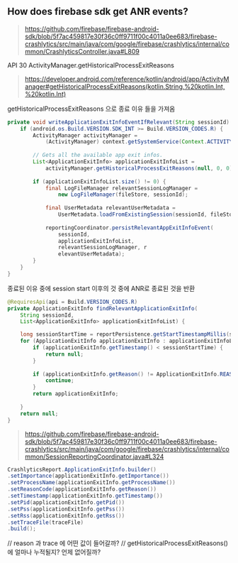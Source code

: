 

## How does firebase sdk get ANR events?


> https://github.com/firebase/firebase-android-sdk/blob/5f7ac459817e30f36c0ff9711f00c4011a0ee683/firebase-crashlytics/src/main/java/com/google/firebase/crashlytics/internal/common/CrashlyticsController.java#L809


API 30  ActivityManager.getHistoricalProcessExitReasons
> https://developer.android.com/reference/kotlin/android/app/ActivityManager#getHistoricalProcessExitReasons(kotlin.String,%20kotlin.Int,%20kotlin.Int)

getHistoricalProcessExitReasons 으로 종료 이유 들을 가져옴

```java
private void writeApplicationExitInfoEventIfRelevant(String sessionId) {  
	if (android.os.Build.VERSION.SDK_INT >= Build.VERSION_CODES.R) {  
		ActivityManager activityManager = 
			(ActivityManager) context.getSystemService(Context.ACTIVITY_SERVICE);  
  
		// Gets all the available app exit infos.  
		List<ApplicationExitInfo> applicationExitInfoList =  
            activityManager.getHistoricalProcessExitReasons(null, 0, 0);  
    
		if (applicationExitInfoList.size() != 0) {  
	        final LogFileManager relevantSessionLogManager = 
		        new LogFileManager(fileStore, sessionId);  
			
			final UserMetadata relevantUserMetadata = 
				UserMetadata.loadFromExistingSession(sessionId, fileStore, backgroundWorker);  
			
			reportingCoordinator.persistRelevantAppExitInfoEvent(
				sessionId, 
				applicationExitInfoList, 
				relevantSessionLogManager, r
				elevantUserMetadata);  
		}  
	}  
}
```

종료된 이유 중에 session start 이후의 것 중에 ANR로 종료된 것을 반환

```java
@RequiresApi(api = Build.VERSION_CODES.R)  
private ApplicationExitInfo findRelevantApplicationExitInfo(  
	String sessionId, 
	List<ApplicationExitInfo> applicationExitInfoList) {  

	long sessionStartTime = reportPersistence.getStartTimestampMillis(sessionId);  
	for (ApplicationExitInfo applicationExitInfo : applicationExitInfoList) {  
		if (applicationExitInfo.getTimestamp() < sessionStartTime) {  
	        return null;  
		}  
        
		if (applicationExitInfo.getReason() != ApplicationExitInfo.REASON_ANR) {  
			continue;  
		}  
		return applicationExitInfo;  
	
	}  
	return null;  
}
```

> https://github.com/firebase/firebase-android-sdk/blob/5f7ac459817e30f36c0ff9711f00c4011a0ee683/firebase-crashlytics/src/main/java/com/google/firebase/crashlytics/internal/common/SessionReportingCoordinator.java#L324


```java
CrashlyticsReport.ApplicationExitInfo.builder()
.setImportance(applicationExitInfo.getImportance())
.setProcessName(applicationExitInfo.getProcessName())
.setReasonCode(applicationExitInfo.getReason())
.setTimestamp(applicationExitInfo.getTimestamp())
.setPid(applicationExitInfo.getPid())
.setPss(applicationExitInfo.getPss())
.setRss(applicationExitInfo.getRss())
.setTraceFile(traceFile)
.build();
```

// reason 과 trace 에 어떤 값이 들어갈까?
// getHistoricalProcessExitReasons() 에 얼마나 누적될지? 언제 없어질까? 

<!--stackedit_data:
eyJoaXN0b3J5IjpbLTExNzY1OTQ1NF19
-->
